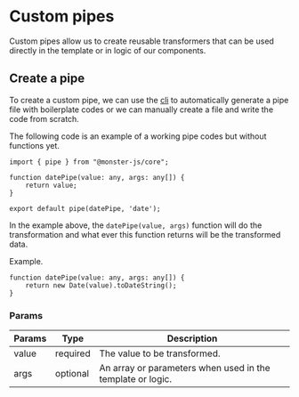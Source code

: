 # Custom pipes

Custom pipes allow us to create reusable transformers that can be used directly in the template or in logic of our components.

## Create a pipe

To create a custom pipe, we can use the [cli](/cli/cli-introduction) to automatically generate a pipe file with boilerplate codes or we can manually create a file and write the code from scratch.

The following code is an example of a working pipe codes but without functions yet.

```tsx
import { pipe } from "@monster-js/core";

function datePipe(value: any, args: any[]) {
    return value;
}

export default pipe(datePipe, 'date');
```

In the example above, the `datePipe(value, args)` function will do the transformation and what ever this function returns will be the transformed data.

Example.

```tsx
function datePipe(value: any, args: any[]) {
    return new Date(value).toDateString();
}
```

### Params

| Params | Type | Description |
| --- | --- | --- |
| value | required | The value to be transformed. |
| args | optional | An array or parameters when used in the template or logic. |
